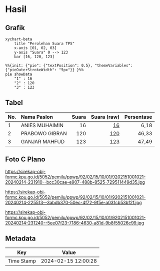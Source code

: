 # Hasil

## Grafik

```mermaid
xychart-beta
    title "Perolehan Suara TPS"
    x-axis [01, 02, 03]
    y-axis "Suara" 0 --> 123
    bar [16, 120, 123]
```

```mermaid
%%{init: {"pie": {"textPosition": 0.5}, "themeVariables": {"pieOuterStrokeWidth": "5px"}} }%%
pie showData
    "1" : 16
    "2" : 120
    "3" : 123
```

## Tabel

| No. | Nama Paslon    | Suara | Suara (raw) | Persentase |
|:--- |:-------------- | -----:| -----------:| ----------:|
| 1   | ANIES MUHAIMIN | 16    | [16][p-1]   | 6,18       |
| 2   | PRABOWO GIBRAN | 120   | [120][p-2]  | 46,33      |
| 3   | GANJAR MAHFUD  | 123   | [123][p-3]  | 47,49      |


[p-1]: https://github.com/gigit-pemilu/pemilu-2024-92-papua-barat/blob/main/pilpres/hitung-suara/sub/92-papua-barat/sub/02-manokwari/sub/15-manokwari-selatan/sub/1001-sowi/sub/021-tps/sub/paslon-1.txt
[p-2]: https://github.com/gigit-pemilu/pemilu-2024-92-papua-barat/blob/main/pilpres/hitung-suara/sub/92-papua-barat/sub/02-manokwari/sub/15-manokwari-selatan/sub/1001-sowi/sub/021-tps/sub/paslon-2.txt
[p-3]: https://github.com/gigit-pemilu/pemilu-2024-92-papua-barat/blob/main/pilpres/hitung-suara/sub/92-papua-barat/sub/02-manokwari/sub/15-manokwari-selatan/sub/1001-sowi/sub/021-tps/sub/paslon-3.txt

## Foto C Plano

https://sirekap-obj-formc.kpu.go.id/5052/pemilu/ppwp/92/02/15/10/01/9202151001021-20240214-231910--bcc30cae-e907-488b-8525-729511449d35.jpg

https://sirekap-obj-formc.kpu.go.id/5052/pemilu/ppwp/92/02/15/10/01/9202151001021-20240214-225513--3abdb370-50ec-4f72-9f5e-a031cb53bf2f.jpg

https://sirekap-obj-formc.kpu.go.id/5052/pemilu/ppwp/92/02/15/10/01/9202151001021-20240214-231240--5ee07f23-7186-4630-a81d-9b8f55026c99.jpg


## Metadata

| Key        | Value               |
| ---------- | ------------------- |
| Time Stamp | 2024-02-15 12:00:28 |



